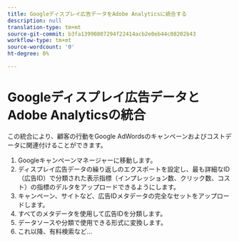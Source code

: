 ```yaml
---
title: Googleディスプレイ広告データをAdobe Analyticsに統合する
description: null
translation-type: tm+mt
source-git-commit: b3fa13990807294f22414acb2e0eb44c08202b43
workflow-type: tm+mt
source-wordcount: '0'
ht-degree: 0%

---
```



# Googleディスプレイ広告データとAdobe Analyticsの統合

この統合により、顧客の行動をGoogle AdWordsのキャンペーンおよびコストデータに関連付けることができます。


1. Googleキャンペーンマネージャーに移動します。
1. ディスプレイ広告データの繰り返しのエクスポートを設定し、最も詳細なID（広告ID）で分類された表示指標（インプレッション数、クリック数、コスト）の指標のデルタをアップロードできるようにします。
1. キャンペーン、サイトなど、広告IDメタデータの完全なセットをアップロードします。
1. すべてのメタデータを使用して広告IDを分類します。
1. データソースや分類で使用できる形式に変換します。
1. これ以降、有料検索など…
